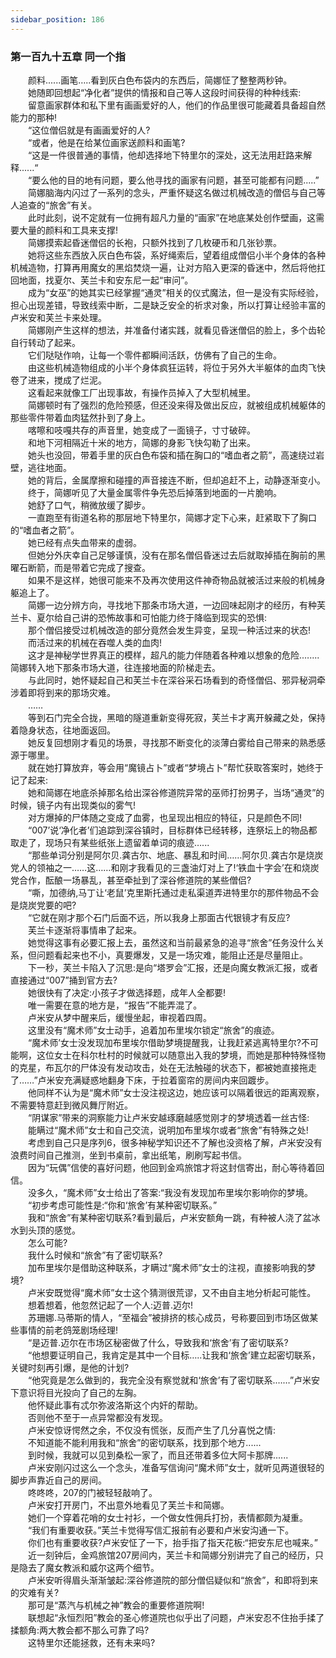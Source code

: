 ```yaml
---
sidebar_position: 186
---
```

### 第一百九十五章 同一个指  


　　颜料......画笔…..看到灰白色布袋内的东西后，简娜怔了整整两秒钟。  
　　她随即回想起“净化者”提供的情报和自己等人这段时间获得的种种线索:  
　　留意画家群体和私下里有画画爱好的人，他们的作品里很可能藏着具备超自然能力的那种!  
　　“这位僧侣就是有画画爱好的人?  
　　“或者，他是在给某位画家送颜料和画笔?  
　　“这是一件很普通的事情，他却选择地下特里尔的深处，这无法用赶路来解释......“  
　　“要么他的目的地有问题，要么他寻找的画家有问题，甚至可能都有问题.....”  
　　简娜脑海内闪过了一系列的念头，严重怀疑这名做过机械改造的僧侣与自己等人追查的“旅舍”有关。  
　　此时此刻，说不定就有一位拥有超凡力量的“画家”在地底某处创作壁画，这需要大量的颜料和工具来支撑!  
　　简娜摸索起昏迷僧侣的长袍，只额外找到了几枚硬币和几张钞票。  
　　她将这些东西放入灰白色布袋，系好绳索后，望着组成僧侣小半个身体的各种机械造物，打算再用魔女的黑焰焚烧一遍，让对方陷入更深的昏迷中，然后将他扛回地面，找夏尔、芙兰卡和安东尼一起“审问”。  
　　成为“女巫”的她其实已经掌握“通灵”相关的仪式魔法，但一是没有实际经验，担心出现差错，导致线索中断，二是缺乏安全的祈求对象，所以打算让经验丰富的卢米安和芙兰卡来处理。  
　　简娜刚产生这样的想法，并准备付诸实践，就看见昏迷僧侣的脸上，多个齿轮自行转动了起来。  
　　它们哒哒作响，让每一个零件都瞬间活跃，仿佛有了自己的生命。  
　　由这些机械造物组成的小半个身体疯狂运转，将位于另外大半躯体的血肉飞快卷了进来，搅成了烂泥。  
　　这看起来就像工厂出现事故，有操作员掉入了大型机械里。  
　　简娜顿时有了强烈的危险预感，但还没来得及做出反应，就被组成机械躯体的那些零件带着血肉猛然扑到了身上。  
　　喀嚓和吱嘎共存的声音里，她变成了一面镜子，寸寸破碎。  
　　和地下河相隔近十米的地方，简娜的身影飞快勾勒了出来。  
　　她头也没回，带着手里的灰白色布袋和插在胸口的“嗜血者之箭”，高速绕过岩壁，逃往地面。  
　　她的背后，金属摩擦和碰撞的声音接连不断，但却追赶不上，动静逐渐变小。  
　　终于，简娜听见了大量金属零件争先恐后掉落到地面的一片脆响。  
　　她舒了口气，稍微放缓了脚步。  
　　一直跑至有街道名称的那层地下特里尔，简娜才定下心来，赶紧取下了胸口的“嗜血者之箭”。  
　　她已经有点失血带来的虚弱。  
　　但她分外庆幸自己足够谨慎，没有在那名僧侣昏迷过去后就取掉插在胸前的黑曜石断箭，而是带着它完成了搜查。  
　　如果不是这样，她很可能来不及再次使用这件神奇物品就被活过来般的机械身躯追上了。  
　　简娜一边分辨方向，寻找地下那条市场大道，一边回味起刚才的经历，有种芙兰卡、夏尔给自己讲的恐怖故事和可怕能力终于降临到现实的恐惧:  
　　那个僧侣接受过机械改造的部分竟然会发生异变，呈现一种活过来的状态!  
　　而活过来的机械在吞噬人类的血肉!  
　　这才是神秘学世界真正的模样，超凡的能力伴随着各种难以想象的危险.…....简娜转入地下那条市场大道，往连接地面的阶梯走去。  
　　与此同时，她怀疑起自己和芙兰卡在深谷采石场看到的奇怪僧侣、邪异秘洞牵涉着即将到来的那场灾难。  
　　……  
　　等到石门完全合拢，黑暗的隧道重新变得死寂，芙兰卡才离开躲藏之处，保持着隐身状态，往地面返回。  
　　她反复回想刚才看见的场景，寻找那不断变化的淡薄白雾给自己带来的熟悉感源于哪里。  
　　就在她打算放弃，等会用“魔镜占卜”或者“梦境占卜”帮忙获取答案时，她终于记了起来:  
　　她和简娜在地底杀掉那名给出深谷修道院异常的巫师打扮男子，当场“通灵”的时候，镜子内有出现类似的雾气!  
　　对方爆掉的尸体随之变成了血雾，也呈现出相应的特征，只是颜色不同!  
　　“007’说‘净化者’们追踪到深谷镇时，目标群体已经转移，连祭坛上的物品都取走了，现场只有某些纸张上遗留着单词的痕迹…...  
　　“那些单词分别是阿尔贝.龚古尔、地底、暴乱和时间……阿尔贝.龚古尔是烧炭党人的领袖之一……这……和刚才我看见的三盏油灯对上了!‘铁血十字会’在和烧炭党合作，酝酿一场暴乱，甚至牵扯到了深谷修道院的某些僧侣?  
　　“嘶，加德纳,马丁让‘老鼠’克里斯托通过走私渠道弄进特里尔的那件物品不会是烧炭党要的吧?  
　　“它就在刚才那个石门后面不远，所以我身上那面古代银镜才有反应?  
　　芙兰卡逐渐将事情串了起来。  
　　她觉得这事有必要汇报上去，虽然这和当前最紧急的追寻“旅舍”任务没什么关系，但问题看起来也不小，真要爆发，又是一场灾难，能阻止还是尽量阻止。  
　　下一秒，芙兰卡陷入了沉思:是向“塔罗会”汇报，还是向魔女教派汇报，或者直接通过“007”捅到官方去?  
　　她很快有了决定:小孩子才做选择题，成年人全都要!  
　　唯一需要在意的地方是，“报告”不能弄混了。  
　　卢米安从梦中醒来后，缓慢坐起，审视着四周。  
　　这里没有“魔术师”女士动手，追着加布里埃尔锁定“旅舍”的痕迹。  
　　“魔术师’女士没发现加布里埃尔借助梦境提醒我，让我赶紧逃离特里尔?不可能啊，这位女士在科尔杜村的时候就可以随意出入我的梦境，而她是那种特殊怪物的克星，布瓦尔的尸体没有发动攻击，处在无法触碰的状态下，都被她直接拖走了……”卢米安充满疑惑地翻身下床，于拉着窗帘的房间内来回踱步。  
　　他同样不认为是“魔术师”女士没注视这边，她应该可以隔着很远的距离观察，不需要特意赶到微风舞厅附近。  
　　“阴谋家”带来的洞察能力让卢米安越琢磨越感觉刚才的梦境透着一丝古怪:  
　　能瞒过“魔术师”女士和自己交流，说明加布里埃尔或者“旅舍”有特殊之处!  
　　考虑到自己只是序列6，很多神秘学知识还不了解也没资格了解，卢米安没有浪费时间自己推测，坐到书桌前，拿出纸笔，刷刷写起书信。  
　　因为“玩偶”信使的喜好问题，他回到金鸡旅馆才将这封信寄出，耐心等待着回信。  
　　没多久，“魔术师”女士给出了答案:“我没有发现加布里埃尔影响你的梦境。  
　　“初步考虑可能性是:“你和‘旅舍’有某种密切联系。”  
　　我和“旅舍”有某种密切联系?看到最后，卢米安额角一跳，有种被人浇了盆冰水到头顶的感觉。  
　　怎么可能?  
　　我什么时候和“旅舍”有了密切联系?  
　　加布里埃尔是借助这种联系，才瞒过“魔术师”女士的注视，直接影响我的梦境?  
　　卢米安既觉得“魔术师”女士这个猜测很荒谬，又不由自主地分析起可能性。  
　　想着想着，他忽然记起了一个人:迈普.迈尔!  
　　苏珊娜.马蒂斯的情人，“至福会”被排挤的核心成员，号称要回到市场区做某些事情的前老鸽笼剧场经理!  
　　“是迈普.迈尔在市场区秘密做了什么，导致我和‘旅舍’有了密切联系?  
　　“他想要证明自己，我肯定是其中一个目标…..让我和‘旅舍’建立起密切联系，关键时刻再引爆，是他的计划?  
　　“他究竟是怎么做到的，我完全没有察觉就和‘旅舍’有了密切联系.……”卢米安下意识将目光投向了自己的左胸。  
　　他怀疑此事有忒尔弥波洛斯这个内奸的帮助。  
　　否则他不至于一点异常都没有发现。  
　　卢米安惊讶愕然之余，不仅没有慌张，反而产生了几分喜悦之情:  
　　不知道能不能利用我和“旅舍”的密切联系，找到那个地方......  
　　到时候，我就可以见到桑松一家了，而且还带着多位大阿卡那牌......  
　　卢米安刚闪过这么一个念头，准备写信询问“魔术师”女士，就听见两道很轻的脚步声靠近自己的房间。  
　　咚咚咚，207的门被轻轻敲响了。  
　　卢米安打开房门，不出意外地看见了芙兰卡和简娜。  
　　她们一个穿着花哨的女士衬衫，一个做女性佣兵打扮，表情都颇为凝重。  
　　“我们有重要收获。”芙兰卡觉得写信汇报前有必要和卢米安沟通一下。  
　　你们也有重要收获?卢米安怔了一下，抬手指了指天花板:“把安东尼也喊来。”  
　　近一刻钟后，金鸡旅馆207房间内，芙兰卡和简娜分别讲完了自己的经历，只是隐去了魔女教派和威尔这两个细节。  
　　卢米安听得眉头渐渐皱起:深谷修道院的部分僧侣疑似和“旅舍”，和即将到来的灾难有关?  
　　那可是“蒸汽与机械之神”教会的重要修道院啊!  
　　联想起“永恒烈阳”教会的圣心修道院也似乎出了问题，卢米安忍不住抬手揉了揉额角:两大教会都不那么可靠了吗?  
　　这特里尔还能拯救，还有未来吗?  
